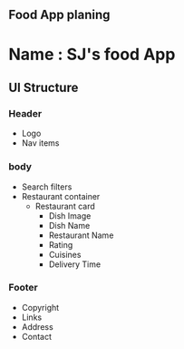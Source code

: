 ## Food App planing

# Name : SJ's food App

## UI Structure

### Header

- Logo
- Nav items

### body

- Search filters
- Restaurant container
  - Restaurant card
    - Dish Image
    - Dish Name
    - Restaurant Name
    - Rating
    - Cuisines
    - Delivery Time

### Footer

- Copyright
- Links
- Address
- Contact
